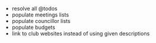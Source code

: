 - resolve all @todos
- populate meetings lists
- populate councillor lists
- populate budgets
- link to club websites instead of using given descriptions
